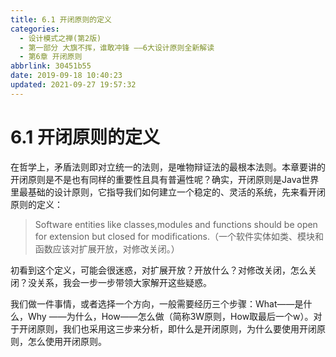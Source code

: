 ```yaml
---
title: 6.1 开闭原则的定义
categories: 
  - 设计模式之禅(第2版)
  - 第一部分 大旗不挥，谁敢冲锋 ——6大设计原则全新解读
  - 第6章 开闭原则
abbrlink: 30451b55
date: 2019-09-18 10:40:23
updated: 2021-09-27 19:57:32
---
```

# 6.1 开闭原则的定义 #
在哲学上，矛盾法则即对立统一的法则，是唯物辩证法的最根本法则。本章要讲的开闭原则是不是也有同样的重要性且具有普遍性呢？确实，开闭原则是Java世界里最基础的设计原则，它指导我们如何建立一个稳定的、灵活的系统，先来看开闭原则的定义：

> Software entities like classes,modules and functions should be open for extension but closed for modifications.（一个软件实体如类、模块和函数应该对扩展开放，对修改关闭。）

初看到这个定义，可能会很迷惑，对扩展开放？开放什么？对修改关闭，怎么关闭？没关系，我会一步一步带领大家解开这些疑惑。

我们做一件事情，或者选择一个方向，一般需要经历三个步骤：What——是什么，Why ——为什么，How——怎么做（简称3W原则，How取最后一个w）。对于开闭原则，我们也采用这三步来分析，即什么是开闭原则，为什么要使用开闭原则，怎么使用开闭原则。
